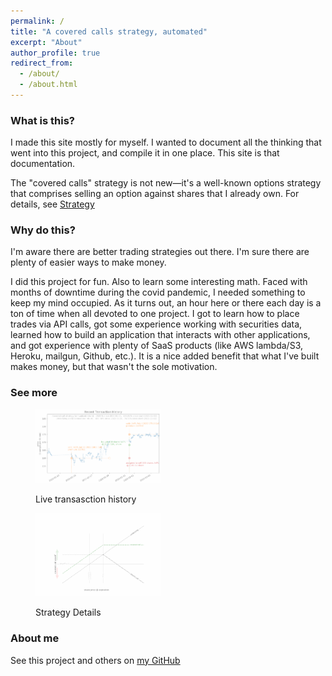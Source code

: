 ```yaml
---
permalink: /
title: "A covered calls strategy, automated"
excerpt: "About"
author_profile: true
redirect_from: 
  - /about/
  - /about.html
---
```



### What is this?
I made this site mostly for myself.  I wanted to document all the thinking that went into this project, and compile it in one place.  This site is that documentation.

The "covered calls" strategy is not new—it's a well-known options strategy that comprises selling an option against shares that I already own.  For details, see [Strategy](https://arkm97.github.io/covered-calls/strategy-details/)

### Why do this?
I'm aware there are better trading strategies out there.  I'm sure there are plenty of easier ways to make money.

I did this project for fun.  Also to learn some interesting math.  Faced with months of downtime during the covid pandemic, I needed something to keep my mind occupied.  As it turns out, an hour here or there each day is a ton of time when all devoted to one project.  I got to learn how to place trades via API calls, got some experience working with securities data, learned how to build an application that interacts with other applications, and got experience with plenty of SaaS products (like AWS lambda/S3, Heroku, mailgun, Github, etc.).  It is a nice added benefit that what I've built makes money, but that wasn't the sole motivation.

### See more
<figure class="half">
  <div position: absolute; top: 25%; left: 50%; transform: translate(-50%, -50%)>
    <a href="https://arkm97.github.io/covered-calls/strategy-performance/"><img style="width:200px; opacity:.5" src="../images/transaction_history.png"></a></div>
    <p>Live transasction history</p>
  </div>
</figure>
<figure class="half">
  <div position: absolute; top: 25%; left: 50%; transform: translate(-50%, -50%)>
    <a href="https://arkm97.github.io/covered-calls/strategy-details/"><img style="width:200px; opacity:.5" src="../images/covered_call_payoff.pdf"></a></div>
    <p>Strategy Details</p>
  </div>
</figure>
  

### About me
See this project and others on [my GitHub](https://github.com/arkm97)
